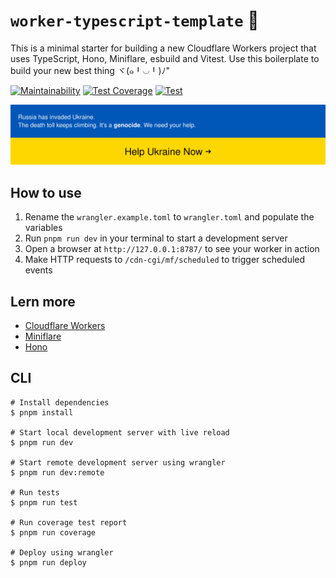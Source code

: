 # `worker-typescript-template` 🦕

This is a minimal starter for building a new Cloudflare Workers project that uses TypeScript, Hono, Miniflare, esbuild and Vitest. Use this boilerplate to build your new best thing ヾ(๑╹◡╹)ﾉ"

[![Maintainability](https://api.codeclimate.com/v1/badges/3fa5244eb03be0aa2681/maintainability)](https://codeclimate.com/github/denis-avakov/worker-typescript-template/maintainability) [![Test Coverage](https://api.codeclimate.com/v1/badges/3fa5244eb03be0aa2681/test_coverage)](https://codeclimate.com/github/denis-avakov/worker-typescript-template/test_coverage) [![Test](https://github.com/denis-avakov/worker-typescript-template/actions/workflows/test.yml/badge.svg)](https://github.com/denis-avakov/worker-typescript-template/actions/workflows/test.yml)

[![Stand With Ukraine](https://raw.githubusercontent.com/vshymanskyy/StandWithUkraine/main/banner2-direct.svg)](https://stand-with-ukraine.pp.ua)

## How to use

1. Rename the `wrangler.example.toml` to `wrangler.toml` and populate the variables
2. Run `pnpm run dev` in your terminal to start a development server
3. Open a browser at `http://127.0.0.1:8787/` to see your worker in action
4. Make HTTP requests to `/cdn-cgi/mf/scheduled` to trigger scheduled events

## Lern more

- [Cloudflare Workers](https://developers.cloudflare.com/workers)
- [Miniflare](https://miniflare.dev)
- [Hono](https://honojs.dev)

## CLI

```cli
# Install dependencies
$ pnpm install

# Start local development server with live reload
$ pnpm run dev

# Start remote development server using wrangler
$ pnpm run dev:remote

# Run tests
$ pnpm run test

# Run coverage test report
$ pnpm run coverage

# Deploy using wrangler
$ pnpm run deploy
```
